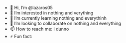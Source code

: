 - 👋 Hi, I’m @lazaros05
- 👀 I’m interested in nothing and verything
- 🌱 I’m currently learning nothing and everythinh
- 💞️ I’m looking to collaborate on nothing and everything
- 📫 How to reach me: i dunno
- ⚡ Fun fact: 

<!---
lazaros05/lazaros05 is a ✨ special ✨ repository because its `README.md` (this file) appears on your GitHub profile.
You can click the Preview link to take a look at your changes.
--->
